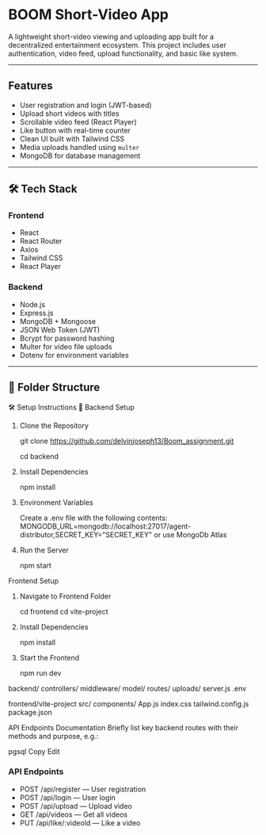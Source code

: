 # BOOM Short-Video App

A lightweight short-video viewing and uploading app built for a decentralized entertainment ecosystem. This project includes user authentication, video feed, upload functionality, and basic like system.

---

##  Features

- User registration and login (JWT-based)
- Upload short videos with titles
- Scrollable video feed (React Player)
- Like button with real-time counter
- Clean UI built with Tailwind CSS
- Media uploads handled using `multer`
- MongoDB for database management

---

## 🛠 Tech Stack

### Frontend
- React
- React Router
- Axios
- Tailwind CSS
- React Player

### Backend
- Node.js
- Express.js
- MongoDB + Mongoose
- JSON Web Token (JWT)
- Bcrypt for password hashing
- Multer for video file uploads
- Dotenv for environment variables

---

## 📁 Folder Structure

🛠️ Setup Instructions
📁 Backend Setup
1. Clone the Repository

   git clone https://github.com/delvinjoseph13/Boom_assignment.git

   cd backend

2. Install Dependencies

   npm install

3. Environment Variables

   Create a .env file with the following contents: MONGODB_URL=mongodb://localhost:27017/agent-distributor,SECRET_KEY="SECRET_KEY"
  or use MongoDb Atlas

4. Run the Server
   
   npm start

Frontend Setup

1. Navigate to Frontend Folder

   cd frontend
   cd vite-project

2. Install Dependencies

   npm install

3. Start the Frontend
 
   npm run dev


backend/
  controllers/
  middleware/
  model/
  routes/
  uploads/
  server.js
  .env

frontend/vite-project
  src/
    components/
    App.js
    index.css
  tailwind.config.js
  package.json



API Endpoints Documentation
Briefly list key backend routes with their methods and purpose, e.g.:

pgsql
Copy
Edit
### API Endpoints
- POST /api/register — User registration
- POST /api/login — User login
- POST /api/upload — Upload video 
- GET /api/videos — Get all videos
- PUT /api/like/:videoId — Like a video